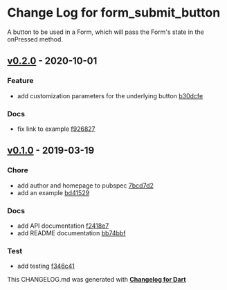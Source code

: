 # Change Log for form_submit_button
A button to be used in a Form, which will pass the Form's state in the onPressed method.

## [v0.2.0](https://github.com/flutterings/form_submit_button/compare/v0.1.0...v0.2.0) - 2020-10-01

### Feature
* add customization parameters for the underlying button [b30dcfe](https://github.com/flutterings/form_submit_button/commit/b30dcfe101b3ee1521d6a16fa9810aaf2111a5ae)

### Docs
* fix link to example [f926827](https://github.com/flutterings/form_submit_button/commit/f926827d65f462bc31b1a885269f004ed9b00c6a)

## [v0.1.0](https://github.com/flutterings/form_submit_button/compare/v0.1.0) - 2019-03-19

### Chore
* add author and homepage to pubspec [7bcd7d2](https://github.com/flutterings/form_submit_button/commit/7bcd7d2d9a0ecc1f37f967959d86a509fab218e2)
* add an example [bd41529](https://github.com/flutterings/form_submit_button/commit/bd41529c949073bf728e4524071d8cc1a9550def)

### Docs
* add API documentation [f2418e7](https://github.com/flutterings/form_submit_button/commit/f2418e79961ca1cab6c54fd81aa27406eded51b0)
* add README documentation [bb74bbf](https://github.com/flutterings/form_submit_button/commit/bb74bbfca11e39b3e8e9e82af7913236a271db99)

### Test
* add testing [f346c41](https://github.com/flutterings/form_submit_button/commit/f346c41c223be02f06d3a17c7ff2fb3eb17990b8)


This CHANGELOG.md was generated with [**Changelog for Dart**](https://pub.dartlang.org/packages/changelog)
